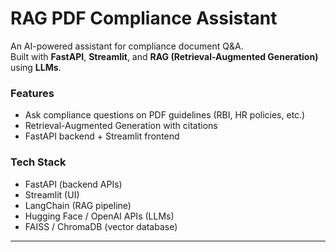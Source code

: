 # RAG PDF Compliance Assistant

An AI-powered assistant for compliance document Q&A.  
Built with **FastAPI**, **Streamlit**, and **RAG (Retrieval-Augmented Generation)** using **LLMs**.  

### Features
- Ask compliance questions on PDF guidelines (RBI, HR policies, etc.)
- Retrieval-Augmented Generation with citations
- FastAPI backend + Streamlit frontend

### Tech Stack
- FastAPI (backend APIs)
- Streamlit (UI)
- LangChain (RAG pipeline)
- Hugging Face / OpenAI APIs (LLMs)
- FAISS / ChromaDB (vector database)

---
